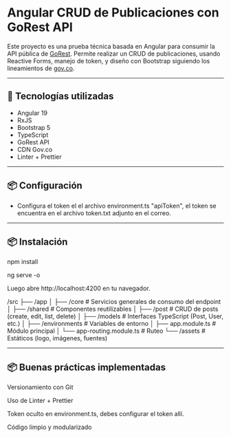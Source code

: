 # Angular CRUD de Publicaciones con GoRest API

Este proyecto es una prueba técnica basada en Angular para consumir la API pública de [GoRest](https://gorest.co.in/). Permite realizar un CRUD de publicaciones, usando Reactive Forms, manejo de token, y diseño con Bootstrap siguiendo los lineamientos de [gov.co](https://cdn.www.gov.co/v4/).

---

## 🚀 Tecnologías utilizadas

- Angular 19
- RxJS
- Bootstrap 5
- TypeScript
- GoRest API
- CDN Gov.co
- Linter + Prettier

---

## 📦 Configuración

- Configura el token el el archivo environment.ts  "apiToken", 
el token se encuentra en el archivo token.txt adjunto en el correo.

---

## 📦 Instalación


npm install

ng serve -o

Luego abre http://localhost:4200 en tu navegador.

/src
 ├── /app
 │    ├── /core              # Servicios generales de consumo del endpoint
 │    ├── /shared            # Componentes reutilizables
 │    ├── /post          # CRUD de posts (create, edit, list, delete)
 │    ├── /models            # Interfaces TypeScript (Post, User, etc.)
 │    ├── /environments      # Variables de entorno
 │    ├── app.module.ts      # Módulo principal
 │    └── app-routing.module.ts # Ruteo
 └── /assets                # Estáticos (logo, imágenes, fuentes)

---

## 📦 Buenas prácticas implementadas
  
Versionamiento con Git

Uso de Linter + Prettier

Token oculto en environment.ts, debes configurar el token allí.

Código limpio y modularizado
